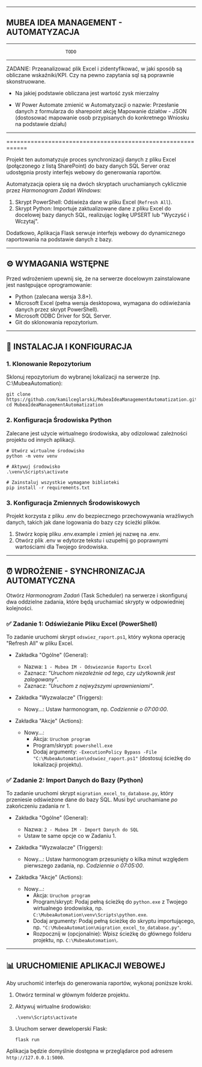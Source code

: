 ----------------------------------------
MUBEA IDEA MANAGEMENT - AUTOMATYZACJA
----------------------------------------
----------------------------------------
                          TODO
----------------------------------------

ZADANIE: Przeanalizować plik Excel i zidentyfikować, w jaki sposób są obliczane wskaźniki/KPI. Czy na pewno zapytania sql są poprawnie skonstruowane. 

- Na jakiej podstawie obliczana jest wartość zysk mierzalny

- W Power Automate zmienić w Automatyzacji o nazwie: Przesłanie danych z formularza do sharepoint akcję Mapowanie działów - JSON
  (dostosować mapowanie osob przypisanych do konkretnego Wniosku na podstawie działu) 

------------------------------------------------------------

============================================================


Projekt ten automatyzuje proces synchronizacji danych z pliku Excel (połączonego z listą SharePoint) do bazy danych SQL Server oraz udostępnia prosty interfejs webowy do generowania raportów.

Automatyzacja opiera się na dwóch skryptach uruchamianych cyklicznie przez *Harmonogram Zadań Windows*:

1.  Skrypt PowerShell: Odświeża dane w pliku Excel (`Refresh All`).
2.  Skrypt Python: Importuje zaktualizowane dane z pliku Excel do docelowej bazy danych SQL, realizując logikę UPSERT lub "Wyczyść i Wczytaj".

Dodatkowo, Aplikacja Flask serwuje interfejs webowy do dynamicznego raportowania na podstawie danych z bazy.

----------------------------------------
⚙️ WYMAGANIA WSTĘPNE
----------------------------------------

Przed wdrożeniem upewnij się, że na serwerze docelowym zainstalowane jest następujące oprogramowanie:

* Python (zalecana wersja 3.8+).
* Microsoft Excel (pełna wersja desktopowa, wymagana do odświeżania danych przez skrypt PowerShell).
* Microsoft ODBC Driver for SQL Server.
* Git do sklonowania repozytorium.

----------------------------------------
🚀 INSTALACJA I KONFIGURACJA
----------------------------------------

### 1. Klonowanie Repozytorium

Sklonuj repozytorium do wybranej lokalizacji na serwerze (np. C:\MubeaAutomation):

    git clone https://github.com/kamilceglarski/MubeaIdeaManagementAutomatization.git
    cd MubeaIdeaManagementAutomatization


### 2. Konfiguracja Środowiska Python

Zalecane jest użycie wirtualnego środowiska, aby odizolować zależności projektu od innych aplikacji.

    # Utwórz wirtualne środowisko
    python -m venv venv

    # Aktywuj środowisko
    .\venv\Scripts\activate

    # Zainstaluj wszystkie wymagane biblioteki
    pip install -r requirements.txt


### 3. Konfiguracja Zmiennych Środowiskowych

Projekt korzysta z pliku .env do bezpiecznego przechowywania wrażliwych danych, takich jak dane logowania do bazy czy ścieżki plików.

1.  Stwórz kopię pliku .env.example i zmień jej nazwę na .env.
2.  Otwórz plik .env w edytorze tekstu i uzupełnij go poprawnymi wartościami dla Twojego środowiska.


----------------------------------------
⏰ WDROŻENIE - SYNCHRONIZACJA AUTOMATYCZNA
----------------------------------------

Otwórz *Harmonogram Zadań* (Task Scheduler) na serwerze i skonfiguruj dwa oddzielne zadania, które będą uruchamiać skrypty w odpowiedniej kolejności.

### ✅ Zadanie 1: Odświeżanie Pliku Excel (PowerShell)

To zadanie uruchomi skrypt `odswiez_raport.ps1`, który wykona operację "Refresh All" w pliku Excel.

* Zakładka "Ogólne" (General):
    -   Nazwa: `1 - Mubea IM - Odswiezanie Raportu Excel`
    -   Zaznacz: *"Uruchom niezależnie od tego, czy użytkownik jest zalogowany"*.
    -   Zaznacz: *"Uruchom z najwyższymi uprawnieniami"*.

* Zakładka "Wyzwalacze" (Triggers):
    -   Nowy...: Ustaw harmonogram, np. *Codziennie o 07:00:00*.

* Zakładka "Akcje" (Actions):
    -   Nowy...:
        -   Akcja: `Uruchom program`
        -   Program/skrypt: `powershell.exe`
        -   Dodaj argumenty: `-ExecutionPolicy Bypass -File "C:\MubeaAutomation\odswiez_raport.ps1"` (dostosuj ścieżkę do lokalizacji projektu).

### ✅ Zadanie 2: Import Danych do Bazy (Python)

To zadanie uruchomi skrypt `migration_excel_to_database.py`, który przeniesie odświeżone dane do bazy SQL. Musi być uruchamiane *po* zakończeniu zadania nr 1.

* Zakładka "Ogólne" (General):
    -   Nazwa: `2 - Mubea IM - Import Danych do SQL`
    -   Ustaw te same opcje co w Zadaniu 1.

* Zakładka "Wyzwalacze" (Triggers):
    -   Nowy...: Ustaw harmonogram przesunięty o kilka minut względem pierwszego zadania, np. *Codziennie o 07:05:00*.

* Zakładka "Akcje" (Actions):
    -   Nowy...:
        -   Akcja: `Uruchom program`
        -   Program/skrypt: Podaj pełną ścieżkę do `python.exe` z Twojego wirtualnego środowiska, np. `C:\MubeaAutomation\venv\Scripts\python.exe`.
        -   Dodaj argumenty: Podaj pełną ścieżkę do skryptu importującego, np. `"C:\MubeaAutomation\migration_excel_to_database.py"`.
        -   Rozpocznij w (opcjonalnie): Wpisz ścieżkę do głównego folderu projektu, np. `C:\MubeaAutomation\`.


----------------------------------------
📊 URUCHOMIENIE APLIKACJI WEBOWEJ
----------------------------------------

Aby uruchomić interfejs do generowania raportów, wykonaj poniższe kroki.

1.  Otwórz terminal w głównym folderze projektu.

2.  Aktywuj wirtualne środowisko:
    
        .\venv\Scripts\activate

3.  Uruchom serwer deweloperski Flask:

        flask run

Aplikacja będzie domyślnie dostępna w przeglądarce pod adresem `http://127.0.0.1:5000`.
